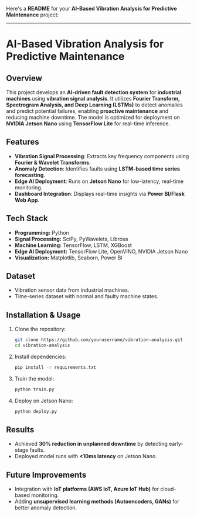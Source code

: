 Here's a **README** for your **AI-Based Vibration Analysis for Predictive Maintenance** project:  

---

# **AI-Based Vibration Analysis for Predictive Maintenance**  

## **Overview**  
This project develops an **AI-driven fault detection system** for **industrial machines** using **vibration signal analysis**. It utilizes **Fourier Transform, Spectrogram Analysis, and Deep Learning (LSTMs)** to detect anomalies and predict potential failures, enabling **proactive maintenance** and reducing machine downtime. The model is optimized for deployment on **NVIDIA Jetson Nano** using **TensorFlow Lite** for real-time inference.  

## **Features**  
- **Vibration Signal Processing**: Extracts key frequency components using **Fourier & Wavelet Transforms**.  
- **Anomaly Detection**: Identifies faults using **LSTM-based time series forecasting**.  
- **Edge AI Deployment**: Runs on **Jetson Nano** for low-latency, real-time monitoring.  
- **Dashboard Integration**: Displays real-time insights via **Power BI/Flask Web App**.  

## **Tech Stack**  
- **Programming:** Python  
- **Signal Processing:** SciPy, PyWavelets, Librosa  
- **Machine Learning:** TensorFlow, LSTM, XGBoost  
- **Edge AI Deployment:** TensorFlow Lite, OpenVINO, NVIDIA Jetson Nano  
- **Visualization:** Matplotlib, Seaborn, Power BI  

## **Dataset**  
- Vibration sensor data from industrial machines.  
- Time-series dataset with normal and faulty machine states.  

## **Installation & Usage**  
1. Clone the repository:  
   ```bash
   git clone https://github.com/yourusername/vibration-analysis.git  
   cd vibration-analysis  
   ```  
2. Install dependencies:  
   ```bash
   pip install -r requirements.txt  
   ```  
3. Train the model:  
   ```bash
   python train.py  
   ```  
4. Deploy on Jetson Nano:  
   ```bash
   python deploy.py  
   ```  

## **Results**  
- Achieved **30% reduction in unplanned downtime** by detecting early-stage faults.  
- Deployed model runs with **<10ms latency** on Jetson Nano.  

## **Future Improvements**  
- Integration with **IoT platforms (AWS IoT, Azure IoT Hub)** for cloud-based monitoring.  
- Adding **unsupervised learning methods (Autoencoders, GANs)** for better anomaly detection.  
